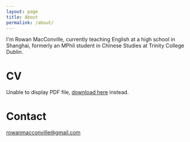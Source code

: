 ```yaml
---
layout: page
title: About
permalink: /about/
---
```


I'm Rowan MacConville, currently teaching English at a high school in Shanghai, formerly an MPhil student in Chinese Studies at Trinity College Dublin.

# CV
<object data="/assets/files/cv29102025.pdf" type="application/pdf" width="100%" height="750px">
    <p>Unable to display PDF file, <a href="/assets/files/cv29102025.pdf">download here</a> instead.</p>
</object>

# Contact
<a href="mailto:rowanmacconville@gmail.com">rowanmacconville@gmail.com</a>

